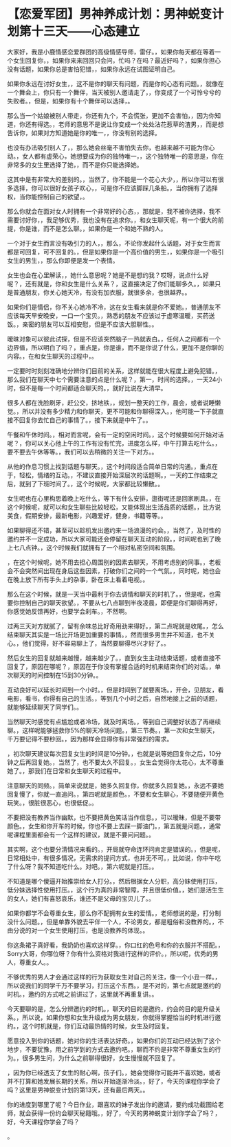 # 【恋爱军团】男神养成计划：男神蜕变计划第十三天——心态建立

大家好，我是小鹿情感恋爱群团的高级情感导师，雷仔。，如果你每天都在等着一个女生回复你，，如果你来来回回只会问，忙吗？在吗？最近好吗？，如果你担心没有话题，如果你总是害怕犯错，，如果你永远在试图证明自己。

如果你永远在讨好女生，，这不是你的聊天有问题，而是你的心态有问题。，就像在一个舞会上，你只有一个舞伴，当天被别人邀请走了，，你变成了一个可怜兮兮的失败者。，但是，如果你有十个舞伴可以选择，。

那么当一个姑娘被别人带走，你还有九个，不会慌张，更加不会害怕，，因为你知道，你还有得选。，老师的意思不是说让你变成一个处处沾花惹草的渣男，，而是想告诉你，如果对方知道她是你的唯一，，你没有别的选择。

也没有办法吸引别人了，，那么她会丝毫不害怕失去你，也越来越不可能为你心动。，女人都有虚荣心，她想要成为你的独特唯一，，这个独特唯一的意思是，你在非常多的女生里选择了她，，而不是你只能选择她。

这其中是有非常大的差别的。，当然了，你不能是一个花心大少，，所以你可以有很多选择，你可以很好女孩子欢心，，可是你不应该脚踩几条船。，当你拥有了选择权，当你能控制自己的欲望，。

那么你就会在面对女人时拥有一个非常好的心态，，那就是，我不被你选择，我不需要讨好你，，我足够优秀，我也没有在追求你。，和女生聊天呢，有一个很大的前提，你是谁，而不是怎么聊。，如果你是一个和她不熟的人。

一个对于女生而言没有吸引力的人，，那么，不论你发起什么话题，对于女生而言都是可回复，可不回复的。，但是如果你是一个高价值的男生，，如果你是一个吸引女生的男生，，那么你即便是发一个表情。

女生也会在心里解读，，她什么意思呢？她是不是想约我？哎呀，说点什么好呢？，还有就是，你和女生是什么关系？，这直接决定了你们能聊多久。，如果只是普通朋友，你关心她天冷，有没有加衣服，就很多余，也很越界。。

如果你们是情侣，你不关心她冷不冷，这在女生看来就是你不爱她。，普通朋友不应该每天早安晚安，一口一个宝贝。，熟悉的朋友不应该过于虚寒温暖，买药送饭。，亲密的朋友可以互相安慰，但是不应该大胆聊性。。

暧昧对象可以彼此试探，但是不应该突然脑子一热就表白。，任何人之间都有一个边界值，所以明白了吗？，重点是，你是谁，而不是你说了什么，更加不是你聊的内容。，在和女生聊天的过程中，。

一定要时时刻刻准确地分辨你们目前的关系，这样就能在很大程度上避免犯错。，那么我们在聊天中七个需要注意的点是什么呢？，第一，时间的选择。，一天24小时，但不是每一个时间都适合聊天的。，就好比说在大清早。

很多人都在洗脸刷牙，赶公交，挤地铁，，规划一整天的工作，晨会，或者说睡懒觉。，所以并没有多少精力和你聊天，更不可能和你聊得深入。，他可能一下子就直接不回复你去忙自己的事情了。，接下来就是中午了。。

午餐和午休时间。，相对而言呢，会有一定的空闲时间。，这个时候要如何开始对话呢？，你可以关心他上午的工作有没有忙完，进度怎么样，中午打算去吃什么。，要不要去午休等等。，我们可以去稍微的关注一下对方。。

从他的作息习惯上找到话题与聊天。，这个时间段适合简单日常的沟通。，重点在于，轻松，情绪的互动。，不建议直接开始深层次的话题啊。，一天的工作结束之后，就到了下班时间了。，这个时候呢，大家都比较懒散。。

女生呢也在心里构思着晚上吃什么，等下有什么安排，逛街呢还是回家刷具。，在这个时候呢，就可以和女生聊些比较轻松，又能体现出生活品质的话题。，比方说美食，假期安排，最新电影，兴趣爱好，健身，书籍等等。。

如果聊得还不错，甚至可以趁机发出邀约来一场浪漫的约会。，当然了，及时性的邀约并不一定成功，所以大家可能还会停留在聊天互动的阶段。，时间呢也到了晚上七八点钟。，这个时候我们就拥有了一个相对私密空间和氛围。

，在这个时候呢，她不用去担心周围别的因素去聊天，不用考虑别的同事。，老板会不会突然间出现在身后这些因素，打破你们之间的一个气氛。，同时呢，她也会在晚上放下所有手头上的杂事，卧在床上看着电视。。

那么在这个时候，就是一天当中最利于你去调情和聊天的时机了。，但是呢，也需要你控制自己的聊天欲望。，不要从七八点聊到半夜凌晨，即便是你们聊得再好，你感觉她反馈再好，也要学会刹车。，不然啊。

过两三天对方就腻了，留有余味总比好奇用劲来得好。，第二点呢就是收尾。，怎么结束聊天其实是一场比开场更加重要的事情。，然而很多男生并不知道，也不关心。，他们觉得，好不容易聊上了，当然要聊得尽兴才好了。。

然后女生的回复就越来越慢，越来越少了。，直到女生主动结束话题，或者直接不回复了，原因在哪呢？，原因在于你没有掌握合适的时机来结束你们的对话。，单次聊天的时间控制在15到30分钟。。

互动良好可以延长时间到一个小时。，但是时间到了就要离场。，开会，见朋友，看电影，看书，你得有自己的生活。，等到几个小时之后，自然地接上之前的话题，就能够延续聊天了同学们。。

当然聊天时感觉有点尴尬或者冷场，就及时离场。，等到自己调整好状态了再继续聊。，这样呢能够拯救你5%的聊天冷场问题。，第三节奏。，第一次和女生聊天，千万要记得不要秒回。，因为那样会显得你有非常强烈的需求。

，初次聊天建议每次回复女生的时间是10分钟。，也就是说等她回复你之后，10分钟之后再回复她。，当然了，也不要太久不回复。，女生会觉得你太花心，太不尊重她了。，那我们在日常和女生聊天的过程中。

注意聊天的同频。，简单来说就是，她多久回复你，你就多久回复她。，永远不要她回复慢了，你就一直追问。，第四呢就是颜色。，不要和女生聊心，不要随便开黄色玩笑。，很脏很恶心，也很低促。。

不要把没有教养当作幽默，也不要把黄色笑话当作信息。，可以暧昧，但是不要带颜色。，女生和你开车的时候，你也不要上去踩一脚油门。，第五就是问题。，通常呢课程里面都会有一个这样的建议，就是不要问问题。。

其实啊，这个也要分清情况来看的。，开局就夺命连环问肯定是错误的。，但是呢，日常相处中，有很多情况，无需求的提问方式，也并无不可。，比如说，你中午吃了什么呀？我不知道吃什么。对吧。，第六呢就是打压。。

不知道是哪个傻逼开始推崇给女人打分。，然后根据女人分职，高分妹使用打压，低分妹选择性使用打压。，这个行为真的非常智障，并且很低价值。，她们是活生生的女人，她们有喜怒哀乐，谁还不是父母的宝贝儿了。。

如果你都学不会尊重女生，那么你不配拥有女生的爱情。，老师想说的是，打分制没什么问题。，但是单靠外貌去平伴一个人，不论男女，都是粗俗和没教养的。，不由分说的对一个女生使用打压，也是没教养的体现。。

你这条裙子真好看，我奶奶也喜欢这样穿。，你口红的色号和你的衣服并不搭配。，Sorry大哥，你哪位呀？你有什么资格对我进行这样的评价。，所以呢，优秀的男人，尊重女人。。

不够优秀的男人才会通过这样的行为获取女生对自己的关注，像一个小丑一样。，所以说我们的同学千万不要学习，打压这个东西。，是不对的，第七点就是邀约的时机。，邀约的方式呢之前讲过了，这里就不再重复讲。。

今天要聊的是，怎么分辨邀约的时机。，聊天的目的是邀约，约会的目的是升级关系。，所以说，如果你想和女生升级成为男女朋友，你就得掌握恰当的时机进行邀约。，这个时机就是，你们互动最热情的时候，女生及时回复。

愿意投入到你的话题，她对你的生活表达好奇。，如果你们的互动已经达到了这个地步，不要犹豫，用之前学到的方式去邀约吧。，聊而不约是非常不尊重女生的行为。，很多男生问，为什么之前聊得很好，女生慢慢就不回复了。

，因为你已经透支了女生的耐心啊，孩子们。，她会觉得你可能并不喜欢她，或者并不打算和她发展长期的关系，所以开始逐渐冷淡。，好了，今天的课程你学会了吗？这里是男神蜕变计划的第13天，还有最后两天。。

你的进度到哪里了呢？今日作业，跟喜欢的妹子发出你的邀请，要约成功截图给老师，就会获得一份约会聊天秘籍哦。，好了，今天的男神蜕变计划你学会了吗？，好，今天课程你学会了吗？

。